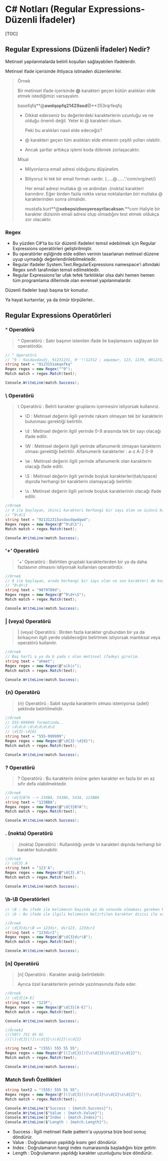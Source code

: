 # C# Notları (Regular Expressions- Düzenli İfadeler)

[TOC]



## Regular Expressions (Düzenli İfadeler) Nedir?

Metinsel yapılanmalarda belirli koşulları sağlayabilen ifadelerdir.

Metinsel ifade içerisinde ihtiyaca istinaden düzenlenirler.

> Örnek
>
> Bir metinsel ifade içerisinde **@** karakteri geçen bütün aralıkları elde etmek istediğimizi varsayalım.
>
> basefqfq**@**awdqopfq21429asd**@**353rqrfeqfq
>
> - Dikkat ederseniz bu değerlerdeki karakterlerin uzunluğu ve ne olduğu önemli değil. Yeter ki @ karakteri olsun.
>
>   Peki bu aralıkları nasıl elde edeceğiz?
>
> - @ karakteri geçen tüm aralıkları elde etmenin çeşitli yolları olabilir.
> - Ancak şartlar arttıkça işlemi koda dökmek zorlaşacaktır.
>
> Misal
>
> - Milyonlarca email adresi olduğunu düşünelim.
>
> - Biliyoruz ki tek bir email formatı vardır. (.....@......'.'com/org/net/)
>
>   Her email adresi mutlaka @ ve ardından .(nokta) karakteri barındırır. Eğer birden fazla nokta varsa noktalardan biri mutlaka @ karakterinden sonra olmalıdır.
>
>   mustafa.kurt**@**sebepsizbosyereayrilacaksan**.**com
>   Haliyle bir karakter dizisinin email adresi olup olmadığını test etmek oldukça zor olacaktır.

### Regex

* Bu yüzden C#'ta bu tür düzenli ifadeleri temsil edebilmek için Regular Expressions operatörleri geliştirilmiştir.
* Bu operatörler eşliğinde elde edilen verinin tasarlanan metinsel düzene uyup uymadığı değerlendirilebilmektedir.
* Regular ifadeler System.Text.RegularExpressions namespace'i altındaki Regex sınıfı tarafından temsil edilmektedir.
* Regular Expressions'lar ufak tefek farklılıklar olsa dahi hemen hemen tüm programlama dillerinde olan evrensel yapılanmalardır.

Düzenli ifadeler başlı başına bir konudur.

Ya hayat kurtarırlar, ya da ömür törpülerler..



## Regular Expressions Operatörleri 

### ^ Operatörü

> ^ Operatörü : Satır başının istenilen ifade ile başlamasını sağlayan bir operatördür.

```csharp
// ^ Operatörü
// ^9 : 9asdasdasdj, 91231231, 9''!!12312 ; aqweqwr, 123, 1239, 091231241
string text = "9123151akqofkq"
Regex regex = new Regex("^9");
Match match = regex.Match(text);

Console.WriteLine(match.Success);
```



### \ Operatörü

> \ Operatörü : Belirli karakter gruplarını içermesini istiyorsak kullanırız.
>
> * \D : Metinsel değerin ilgili yerinde rakam olmayan tek bir karakterin bulunması gerektiği belirtilir.
> * \d  : Metinsel değerin ilgili yerinde 0-9 arasında tek bir sayı olacağı ifade edilir.
>
> * \W : Metinsel değerin ilgili yerinde alfanumerik olmayan karakterin olması gerektiği belirtilir. Alfanumerik karakterler : a-z A-Z 0-9
> * \w : Metinsel değerin ilgili yerinde alfanumerik olan karakterin olacağı ifade edilir.
>
> * \S : Metinsel değerin ilgili yerinde boşluk karakterleri(tab/space) dışında herhangi bir karakterin olamayacağı belirtilir.
> * \s : Metinsel değerin ilgili yerinde boşluk karakterinin olacağı ifade edilir.

 ```csharp
 //Örnek
 // 9 ile başlayan, ikinci karakteri herhangi bir sayı olan ve üçüncü karakteri de boşluk olmayan bir düzenli ifade oluşturalım.
 // ^9\d\S
 string text = "921312315asdasdqwdqwd";
 Regex regex = new Regex(@"^9\d\S");
 Match match = regex.Match(text);
 
 Console.WriteLine(match.Success);
 ```



### '+' Operatörü

> '+' Operatörü : Belirtilen gruptaki karakterlerden bir ya da daha fazlasının olmasını istiyorsak kullanılan operatördür.

```csharp
//Örnek
// 9 ile başlayan, arada herhangi bir sayı olan ve son karakteri de boşluk olmayan bir düzenli ifade oluşturalım.
// ^9\d+\S
string text = "9879789d";
Regex regex = new Regex(@"^9\d+\S");
Match match = regex.Match(text);

Console.WriteLine(match.Success);
```



### | (veya) Operatörü

> | (veya) Operatörü : Birden fazla karakter grubundan bir ya da birkaçının ilgili yerde olabileceğini belirtmek istiyorsak mantıksal veya operatörü kullanılır.

```csharp
//Örnek
// Baş harfi a ya da b yada c olan metinsel ifadeyi girelim.
string text = "ahmet";
Regex regex = new Regex(@"a|b|c");
Match match = regex.Match(text);

Console.WriteLine(match.Success);
```



### {n} Operatörü

> {n} Operatörü : Sabit sayıda karakterin olması isteniyorsa {adet} şeklinde belirtilmelidir.

```csharp
//Örnek
// 555-999999 formatında..
// \d\d\d-\d\d\d\d\d\d
// \d{3}-\d{6}
string text = "555-999999";
Regex regex = new Regex(@"\d{3}-\d{6}");
Match match = regex.Match(text);

Console.WriteLine(match.Success);
```



### ? Operatörü

> ? Operatörü : Bu karakterin önüne gelen karakter en fazla bir en az sıfır defa olabilmektedir.

```csharp
//Örnek
// \d{3}B?A --> 234BA, 543BA, 543A, 123BBA
string text = "123BBA";
Regex regex = new Regex(@"\d{3}B?A");
Match match = regex.Match(text);

Console.WriteLine(match.Success);
```



### . (nokta) Operatörü

> .(nokta) Operatörü : Kullanıldığı yerde \n karakteri dışında herhangi bir karakter bulunabilir.

```csharp
//Örnek
// \d{3}.A
string text = "123'A";
Regex regex = new Regex(@"\d{3}.A");
Match match = regex.Match(text);

Console.WriteLine(match.Success);
```



### \b-\B Operatörleri

```csharp
// \B : Bu ifade ile kelimenin başında ya da sonunda olmaması gereken karakterleri bildirilir.
// \b : Bu ifade ile ilgili kelimenin belirtilen karakter dizisi ile sonlanmasını sağlar.

//Örnek
// \d{3}dır\B => 123dır, dır123, 123dır2
string text = "123dır2";
Regex regex = new Regex(@"\d{3}dır\B");
Match match = regex.Match(text);

Console.WriteLine(match.Success);
```



### [n] Operatörü

> [n] Operatörü : Karakter aralığı belirtilebilir.
>
> Ayrıca özel karakterlerin yerinde yazılmasınıda ifade eder.

```csharp
//Örnek
// \d{3}[A-E]
string text = "123F";
Regex regex = new Regex(@"\d{3}[A-E]");
Match match = regex.Match(text);

Console.WriteLine(match.Success);

//Örnek2
//(507) 751 45 92
//[(]\d{3}[)]\s\d{3}\s\d{2}\s\d{2}

string text2 = "(555) 555 55 55";
Regex regex = new Regex(@"[(]\d{3}[)]\s\d{3}\s\d{2}\s\d{2}");
Match match = regex.Match(text);

Console.WriteLine(match.Success);
```



### Match Sınıfı Özellikleri

```csharp
string text2 = "(555) 555 55 55";
Regex regex = new Regex(@"[(]\d{3}[)]\s\d{3}\s\d{2}\s\d{2}");
Match match = regex.Match(text);

Console.WriteLine($"Success : {match.Success}");
Console.WriteLine($"Value : {match.Value}");
Console.WriteLine($"Index : {match.Index}");
Console.WriteLine($"Length : {match.Length}");
```

* Success : İlgili metinsel ifade pattern'a uyuyorsa bize bool sonuç döndürür.
* Value : Doğrulamanın yapıldığı kısmı geri döndürür.
* Index : Doğrulamanın hangi index numarasında başladığını bize getirir.
* Length : Doğrulamanın yapıldığı karakter uzunluğunu bize döndürür.

